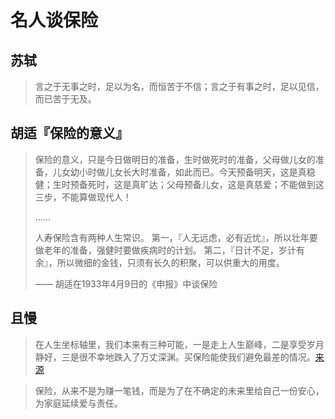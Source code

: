 # 名人谈保险

## 苏轼

> 言之于无事之时，足以为名，而恒苦于不信；言之于有事之时，足以见信，而已苦于无及。

## 胡适『保险的意义』

> 保险的意义，只是今日做明日的准备，生时做死时的准备，父母做儿女的准备，儿女幼小时做儿女长大时准备，如此而已。今天预备明天，这是真稳健；生时预备死时，这是真旷达；父母预备儿女，这是真慈爱；不能做到这三步，不能算做现代人！
> 
> ……
> 
> 人寿保险含有两种人生常识。
> 第一，『人无远虑，必有近忧』，所以壮年要做老年的准备，强健时要做疾病时的计划。
> 第二，『日计不足，岁计有余』，所以微细的金钱，只须有长久的积聚，可以供重大的用度。
> 
> —— 胡适在1933年4月9日的《申报》中谈保险

## 且慢

> 在人生坐标轴里，我们本来有三种可能，一是走上人生巅峰，二是享受岁月静好，三是很不幸地跌入了万丈深渊。买保险能使我们避免最差的情况。[来源](https://mp.weixin.qq.com/s/VWV06ACkL8a3A6og5NsMtw)

> 保险，从来不是为赚一笔钱，而是为了在不确定的未来里给自己一份安心，为家庭延续爱与责任。

